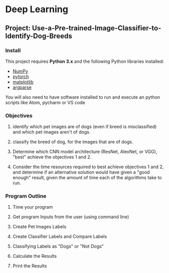 # Deep Learning
## Project: Use-a-Pre-trained-Image-Classifier-to-Identify-Dog-Breeds



### Install

This project requires **Python 3.x** and the following Python libraries installed:

- [NumPy](http://www.numpy.org/)
- [pytorch](https://pytorch.org/)
- [matplotlib](http://matplotlib.org/)
- [argparse](https://docs.python.org/3/library/argparse.html)

You will also need to have software installed to run and execute an python scripts like Atom, pycharm or VS code

### Objectives
1. identify which pet images are of dogs (even if breed is misclassified) and which pet images aren't of dogs.
 
2. classify the breed of dog, for the images that are of dogs.
 
3. Determine which CNN model architecture (ResNet, AlexNet, or VGG), "best" achieve the objectives 1 and 2.
 
4. Consider the time resources required to best achieve objectives 1 and 2, and determine if an alternative solution would have given a "good enough" result, given the amount of time each of the algorithms take to run.

### Program Outline

1. Time your program

2. Get program Inputs from the user (using command line)
3. Create Pet Images Labels
4. Create Classifier Labels and Compare Labels
5. Classifying Labels as "Dogs" or "Not Dogs"
6. Calculate the Results
7. Print the Results

